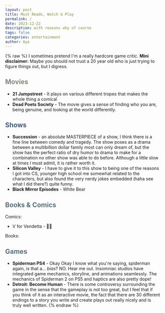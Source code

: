 ```yaml
---
layout: post
title: Must Reads, Watch & Play
permalink: /
date: 2023-12-22
description: with reasons why of course
tags: false
categories: entertainment
author: Aya
---
```

{% raw %}
I sometimes pretend I'm a really hardcore game critic.
**Mini disclaimer:** Maybe you should not trust a 20 year old who is just trying to figure things out, but I digress.

## <span style="color: #8a837d;">Movies</span>
- **21 Jumpstreet** - It plays on various different tropes that makes the whole thing a comical
- **Dead Poets Society** - The movie gives a sense of finding who you are, being genuine, and looking at the world differently.

## <span style="color: #3d5a80;">Shows</span>
- **Succession** - an absolute MASTERPIECE of a show, I think there is a fine line between comedy and tragedy. The show poses as a drama between a multibillion dollar family most can only dream of, but the show has the perfect ratio of dry humor to drama to make for a combination no other show was able to do before. Although a little slow at times I must admit, it is rather worth it. 
- **Silicon Valley** - I have to give it to this show to being one of the reasons I got into CS, younger high school me somewhat related to the characters, but also found the very nerdy jokes embedded (haha see what I did there?) quite funny.
- **Black Mirror Episodes** - White Bear

## <span style="color: #54717a;">Books & Comics</span>
Comics:
- V for Vendetta - 🧠💥

Books:

## <span style="color: #54717a;">Games</span>
- **Spiderman PS4** - Okay Okay I know what you're saying, spiderman again, is that a... *bias*? NO. Hear me out. Insomniac studios have integrated game mechanics, storyline, and animations seamlessly. The mechanics of Spiderman 2 on PS5 and haptics are also pretty dope!
- **Detroit: Become Human** - There is some controversy surrounding the game in the sense that the gameplay is not too great, but I feel that if you think of it as an interactive movie, the fact that there are 30 different endings to a story you write and create plays out really nicely and is truly well written.
{% endraw %}
